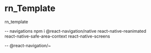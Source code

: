 # rn_Template

rn_template

-- navigations
npm i @react-navigation/native react-native-reanimated react-native-safe-area-context react-native-screens

--
@react-navigation/~

